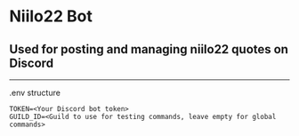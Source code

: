 # Niilo22 Bot

## Used for posting and managing niilo22 quotes on Discord

---

.env structure

```
TOKEN=<Your Discord bot token>
GUILD_ID=<Guild to use for testing commands, leave empty for global commands>
```
